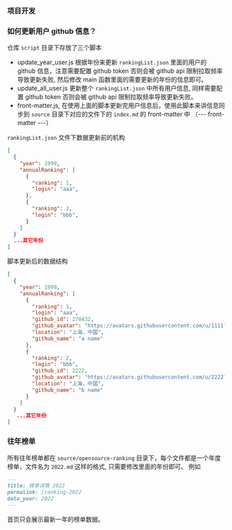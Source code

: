 ### 项目开发

### 如何更新用户 github 信息？
仓库 `script` 目录下存放了三个脚本

- update_year_user.js 根据年份来更新 `rankingList.json` 里面的用户的 github 信息，注意需要配置 github token 否则会被 github api 限制拉取频率导致更新失败, 然后修改 main 函数里面的需要更新的年份的信息即可。
- update_all_user.js 更新整个 `rankingList.json` 中所有用户信息, 同样需要配置 github token 否则会被 github api 限制拉取频率导致更新失败。
- front-matter.js, 在使用上面的脚本更新完用户信息后，使用此脚本来讲信息同步到 `source` 目录下对应的文件下的 `index.md` 的 front-matter 中 （--- front-matter ---）

`rankingList.json` 文件下数据更新前的机构

```json
[
  {
    "year": 1999,
    "annualRanking": [
      {
        "ranking": 1,
        "login": "aaa",
      },
      {
        "ranking": 2,
        "login": "bbb",
      }
    ]
  }
  ...其它年份
]
```

脚本更新后的数据结构
```json
[
  {
    "year": 1999,
    "annualRanking": [
      {
        "ranking": 1,
        "login": "aaa",
        "github_id": 278432,
        "github_avatar": "https://avatars.githubusercontent.com/u/1111?v=4",
        "location": "上海，中国",
        "github_name": "a name"
      },
      {
        "ranking": 2,
        "login": "bbb",
        "github_id": 2222,
        "github_avatar": "https://avatars.githubusercontent.com/u/2222?v=4",
        "location": "上海，中国",
        "github_name": "b name"
      }
    ]
  }
   ...其它年份
]
```

### 往年榜单

所有往年榜单都在 `source/opensource-ranking` 目录下，每个文件都是一个年度榜单，文件名为 `2022.md` 这样的格式, 只需要修改里面的年份即可。
例如
```md
---
title: 榜单详情 2022
permalink: /ranking-2022
data_year: 2022
---

```

首页只会展示最新一年的榜单数据。